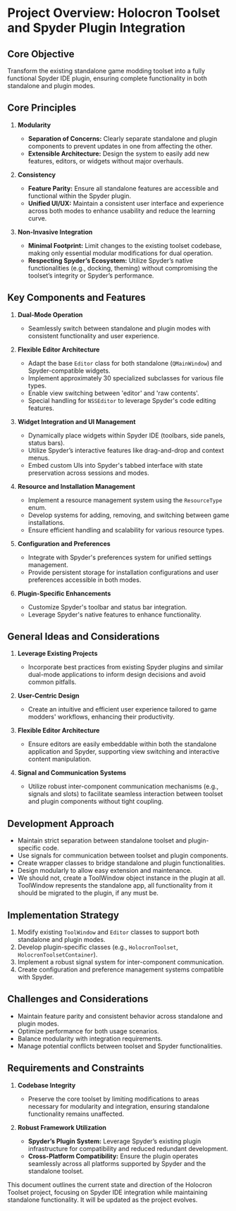 # Project Overview: Holocron Toolset and Spyder Plugin Integration

## Core Objective

Transform the existing standalone game modding toolset into a fully functional Spyder IDE plugin, ensuring complete functionality in both standalone and plugin modes.

## Core Principles

1. **Modularity**
   - **Separation of Concerns:** Clearly separate standalone and plugin components to prevent updates in one from affecting the other.
   - **Extensible Architecture:** Design the system to easily add new features, editors, or widgets without major overhauls.

2. **Consistency**
   - **Feature Parity:** Ensure all standalone features are accessible and functional within the Spyder plugin.
   - **Unified UI/UX:** Maintain a consistent user interface and experience across both modes to enhance usability and reduce the learning curve.

3. **Non-Invasive Integration**
   - **Minimal Footprint:** Limit changes to the existing toolset codebase, making only essential modular modifications for dual operation.
   - **Respecting Spyder’s Ecosystem:** Utilize Spyder’s native functionalities (e.g., docking, theming) without compromising the toolset’s integrity or Spyder’s performance.

## Key Components and Features

1. **Dual-Mode Operation**
   - Seamlessly switch between standalone and plugin modes with consistent functionality and user experience.

2. **Flexible Editor Architecture**
   - Adapt the base `Editor` class for both standalone (`QMainWindow`) and Spyder-compatible widgets.
   - Implement approximately 30 specialized subclasses for various file types.
   - Enable view switching between 'editor' and 'raw contents'.
   - Special handling for `NSSEditor` to leverage Spyder's code editing features.

3. **Widget Integration and UI Management**
   - Dynamically place widgets within Spyder IDE (toolbars, side panels, status bars).
   - Utilize Spyder’s interactive features like drag-and-drop and context menus.
   - Embed custom UIs into Spyder's tabbed interface with state preservation across sessions and modes.

4. **Resource and Installation Management**
   - Implement a resource management system using the `ResourceType` enum.
   - Develop systems for adding, removing, and switching between game installations.
   - Ensure efficient handling and scalability for various resource types.

5. **Configuration and Preferences**
   - Integrate with Spyder's preferences system for unified settings management.
   - Provide persistent storage for installation configurations and user preferences accessible in both modes.

6. **Plugin-Specific Enhancements**
   - Customize Spyder's toolbar and status bar integration.
   - Leverage Spyder's native features to enhance functionality.

## General Ideas and Considerations

1. **Leverage Existing Projects**
   - Incorporate best practices from existing Spyder plugins and similar dual-mode applications to inform design decisions and avoid common pitfalls.

2. **User-Centric Design**
   - Create an intuitive and efficient user experience tailored to game modders' workflows, enhancing their productivity.

3. **Flexible Editor Architecture**
   - Ensure editors are easily embeddable within both the standalone application and Spyder, supporting view switching and interactive content manipulation.

4. **Signal and Communication Systems**
   - Utilize robust inter-component communication mechanisms (e.g., signals and slots) to facilitate seamless interaction between toolset and plugin components without tight coupling.

## Development Approach

- Maintain strict separation between standalone toolset and plugin-specific code.
- Use signals for communication between toolset and plugin components.
- Create wrapper classes to bridge standalone and plugin functionalities.
- Design modularly to allow easy extension and maintenance.
- We should not, create a ToolWindow object instance in the plugin at all. ToolWindow represents the standalone app, all functionality from it should be migrated to the plugin, if any must be.

## Implementation Strategy

1. Modify existing `ToolWindow` and `Editor` classes to support both standalone and plugin modes.
2. Develop plugin-specific classes (e.g., `HolocronToolset`, `HolocronToolsetContainer`).
3. Implement a robust signal system for inter-component communication.
4. Create configuration and preference management systems compatible with Spyder.

## Challenges and Considerations

- Maintain feature parity and consistent behavior across standalone and plugin modes.
- Optimize performance for both usage scenarios.
- Balance modularity with integration requirements.
- Manage potential conflicts between toolset and Spyder functionalities.

## Requirements and Constraints

1. **Codebase Integrity**
   - Preserve the core toolset by limiting modifications to areas necessary for modularity and integration, ensuring standalone functionality remains unaffected.

2. **Robust Framework Utilization**
   - **Spyder’s Plugin System:** Leverage Spyder’s existing plugin infrastructure for compatibility and reduced redundant development.
   - **Cross-Platform Compatibility:** Ensure the plugin operates seamlessly across all platforms supported by Spyder and the standalone toolset.

This document outlines the current state and direction of the Holocron Toolset project, focusing on Spyder IDE integration while maintaining standalone functionality. It will be updated as the project evolves.
